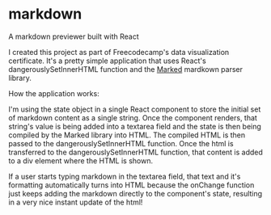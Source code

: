 # markdown
A markdown previewer built with React

I created this project as part of Freecodecamp's data visualization certificate. It's a pretty simple application that uses React's dangerouslySetInnerHTML function 
and the [Marked](https://www.npmjs.com/package/marked) mardkown parser library.

How the application works: 

I'm using the state object in a single React component to store the initial set of markdown content as a single string. Once the component renders,
that string's value is being added into a textarea field and the state is then being compiled by the Marked library into HTML. The compiled HTML is then passed
to the dangerouslySetInnerHTML function. Once the html is transferred to the dangerouslySetInnerHTML function, that content is added to a div element where the HTML
is shown. 

If a user starts typing markdown in the textarea field, that text and it's formatting automatically turns into HTML because the onChange function just keeps adding the markdown directly to the component's state, resulting in a very nice
instant update of the html!


